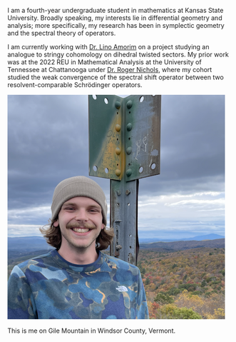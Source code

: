 I am a fourth-year undergraduate student in mathematics at Kansas State University. Broadly speaking, my interests lie in differential geometry and analysis; more specifically, my research has been in symplectic geometry and the spectral theory of operators.

I am currently working with [Dr. Lino Amorim](https://www.math.ksu.edu/~lamorim/) on a project studying an analogue to stringy cohomology on dihedral twisted sectors. My prior work was at the 2022 REU in Mathematical Analysis at the University of Tennessee at Chattanooga under [Dr. Roger Nichols](https://sites.google.com/mocs.utc.edu/rogernicholshomepage/home), where my cohort studied the weak convergence of the spectral shift operator between two resolvent-comparable Schrödinger operators.

<img src="main.jpg" alt="me">

This is me on Gile Mountain in Windsor County, Vermont.
